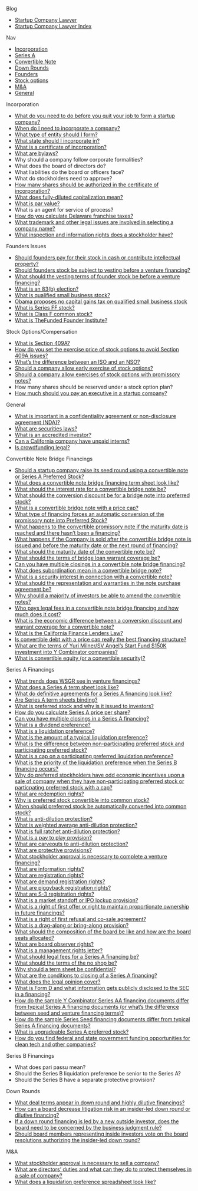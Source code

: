 Blog
*   [Startup Company Lawyer](http://www.startupcompanylawyer.com)
*   [Startup Company Lawyer Index](http://www.startupcompanylawyer.com/category/index)

Nav
*   [Incorporation](http://www.startupcompanylawyer.com/category/incorporation)
*   [Series A](http://www.startupcompanylawyer.com/category/series-a)
*   [Convertible Note](http://www.startupcompanylawyer.com/category/convertible-note-bridge-financing)
*   [Down Rounds](http://www.startupcompanylawyer.com/category/down-rounds)
*   [Founders](http://www.startupcompanylawyer.com/category/founders)
*   [Stock options](http://www.startupcompanylawyer.com/category/stock-options)
*   [M&A](http://www.startupcompanylawyer.com/category/ma)
*   [General](http://www.startupcompanylawyer.com/category/general)

Incorporation

*   [What do you need to do before you quit your job to form a startup company?](http://www.startupcompanylawyer.com/2009/01/08/what-do-you-need-to-do-before-you-quit-your-job-to-form-a-startup-company)
*   [When do I need to incorporate a company?](http://www.startupcompanylawyer.com/2009/07/20/when-do-i-need-to-incorporate-a-company)
*   [What type of entity should I form?](http://www.startupcompanylawyer.com/2009/03/12/what-type-of-entity-should-i-form)
*   [What state should I incorporate in?](http://www.startupcompanylawyer.com/2009/03/03/what-state-should-i-incorporate-in)
*   [What is a certificate of incorporation?](http://www.startupcompanylawyer.com/2009/01/25/what-is-a-certificate-of-incorporation)
*   [What are bylaws?](http://www.startupcompanylawyer.com/2009/02/15/what-are-bylaws)
*   Why should a company follow corporate formalities?
*   What does the board of directors do?
*   What liabilities do the board or officers face?
*   What do stockholders need to approve?
*   [How many shares should be authorized in the certificate of incorporation?](http://www.startupcompanylawyer.com/2008/01/25/how-many-shares-should-be-authorized-in-the-certificate-of-incorporation)
*   [What does fully-diluted capitalization mean?](http://www.startupcompanylawyer.com/2008/08/17/what-does-fully-diluted-capitalization-mean)
*   [What is par value?](http://www.startupcompanylawyer.com/2008/07/18/what-is-par-value)
*   What is an agent for service of process?
*   [How do you calculate Delaware franchise taxes?](http://www.startupcompanylawyer.com/2008/02/01/how-do-you-calculate-delaware-franchise-taxes)
*   [What trademark and other legal issues are involved in selecting a company name?](http://www.startupcompanylawyer.com/2008/03/07/what-trademark-and-other-legal-issues-are-involved-in-selecting-a-company-name)
*   [What inspection and information rights does a stockholder have?](http://www.startupcompanylawyer.com/2008/02/09/what-inspection-and-information-rights-does-a-stockholder-have)

Founders Issues

*   [Should founders pay for their stock in cash or contribute intellectual property?](http://www.startupcompanylawyer.com/2009/01/14/should-founders-pay-for-their-stock-in-cash-or-contribute-intellectual-property)
*   [Should founders stock be subject to vesting before a venture financing?](http://www.startupcompanylawyer.com/2007/07/18/should-founders-stock-be-subject-to-vesting-before-a-venture-financing)
*   [What should the vesting terms of founder stock be before a venture financing?](http://www.startupcompanylawyer.com/2007/07/19/what-should-the-vesting-terms-of-founder-stock-be-before-a-venture-financing)
*   [What is an 83(b) election?](http://www.startupcompanylawyer.com/2008/02/15/what-is-an-83b-election)
*   [What is qualified small business stock?](http://www.startupcompanylawyer.com/2008/02/25/what-is-qualified-small-business-stock)
*   [Obama proposes no capital gains tax on qualified small business stock](http://www.startupcompanylawyer.com/2009/05/13/obama-proposes-no-capital-gains-tax-on-qualified-small-business-stock)
*   [What is Series FF stock?](http://www.startupcompanylawyer.com/2007/12/22/what-is-series-ff-stock)
*   [What is Class F common stock?](http://www.startupcompanylawyer.com/2009/04/23/what-is-class-f-common-stock)
*   [What is TheFunded Founder Institute?](http://www.startupcompanylawyer.com/2009/05/04/what-is-thefunded-founder-institute)

Stock Options/Compensation

*   [What is Section 409A?](http://www.startupcompanylawyer.com/2008/01/19/what-is-section-409a)
*   [How do you set the exercise price of stock options to avoid Section 409A issues?](http://www.startupcompanylawyer.com/2009/01/01/how-do-you-set-the-exercise-price-of-stock-options-to-avoid-section-409a-issues)
*   [What&#8217;s the difference between an ISO and an NSO?](http://www.startupcompanylawyer.com/2008/03/05/whats-the-difference-between-an-iso-and-an-nso)
*   [Should a company allow early exercise of stock options?](http://www.startupcompanylawyer.com/2009/01/11/should-a-company-allow-early-exercise-of-stock-options)
*   [Should a company allow exercises of stock options with promissory notes?](http://www.startupcompanylawyer.com/2009/01/18/should-a-company-allow-option-exercises-with-promissory-notes)
*   How many shares should be reserved under a stock option plan?
*   [How much should you pay an executive in a startup company?](http://www.startupcompanylawyer.com/2009/05/01/how-much-should-you-pay-an-executive-in-a-startup-company)

General

*   [What is important in a confidentiality agreement or non-disclosure agreement (NDA)?](http://www.startupcompanylawyer.com/2008/04/27/what-is-important-in-a-confidentiality-agreement-or-non-disclosure-agreement-nda)
*   [What are securities laws?](http://www.startupcompanylawyer.com/2008/11/28/what-are-securities-laws)
*   [What is an accredited investor?](http://www.startupcompanylawyer.com/2009/04/03/what-is-an-accredited-investor)
*   [Can a California company have unpaid interns?](http://www.startupcompanylawyer.com/2010/04/15/can-a-california-company-have-unpaid-interns)
*   [Is crowdfunding legal?](http://www.startupcompanylawyer.com/2012/05/26/is-crowdfunding-legal)

Convertible Note Bridge Financings

*   [Should a startup company raise its seed round using a convertible note or Series A Preferred Stock?](http://www.startupcompanylawyer.com/2007/04/27/should-a-startup-company-raise-its-seed-round-using-a-convertible-note-or-series-a-preferred-stock)
*   [What does a convertible note bridge financing term sheet look like?](http://www.startupcompanylawyer.com/2007/04/27/what-does-a-convertible-note-bridge-financing-term-sheet-look-like)
*   [What should the interest rate for a convertible bridge note be?](http://www.startupcompanylawyer.com/2007/04/27/what-should-the-interest-rate-for-a-convertible-bridge-note-be)
*   [What should the conversion discount be for a bridge note into preferred stock?](http://www.startupcompanylawyer.com/2007/04/28/what-should-the-conversion-discount-be-for-a-bridge-note-into-preferred-stock)
*   [What is a convertible bridge note with a price cap?](http://www.startupcompanylawyer.com/2010/01/11/what-is-a-convertible-bridge-note-with-a-price-cap)
*   [What type of financing forces an automatic conversion of the promissory note into Preferred Stock?](http://www.startupcompanylawyer.com/2007/04/29/what-type-of-financing-forces-an-automatic-conversion-of-the-promissory-note-into-preferred-stock)
*   [What happens to the convertible promissory note if the maturity date is reached and there hasn&#8217;t been a financing?](http://www.startupcompanylawyer.com/2007/04/29/what-happens-to-the-convertible-promissory-note-if-the-maturity-date-is-reached-and-there-hasnt-been-a-financing)
*   [What happens if the Company is sold after the convertible bridge note is issued and before the maturity date or the next round of financing?](http://www.startupcompanylawyer.com/2007/05/01/what-happens-if-the-company-is-sold-after-the-convertible-bridge-note-is-issued-and-before-the-maturity-date-or-the-next-round-of-financing)
*   [What should the maturity date of the convertible note be?](http://www.startupcompanylawyer.com/2007/05/02/what-should-the-maturity-date-of-the-convertible-note-be)
*   [What should the terms of bridge loan warrant coverage be?](http://www.startupcompanylawyer.com/2007/05/03/what-should-the-terms-of-bridge-loan-warrant-coverage-be)
*   [Can you have multiple closings in a convertible note bridge financing?](http://www.startupcompanylawyer.com/2007/05/04/can-you-have-multiple-closings-in-a-convertible-note-bridge-financing)
*   [What does subordination mean in a convertible bridge note?](http://www.startupcompanylawyer.com/2007/05/08/what-does-subordination-mean-in-a-convertible-bridge-note)
*   [What is a security interest in connection with a convertible note?](http://www.startupcompanylawyer.com/2007/05/09/what-is-a-security-interest-in-connection-with-a-convertible-note)
*   [What should the representation and warranties in the note purchase agreement be?](http://www.startupcompanylawyer.com/2007/05/10/what-should-the-representation-and-warranties-in-the-note-purchase-agreement-be)
*   [Why should a majority of investors be able to amend the convertible notes?](http://www.startupcompanylawyer.com/2007/05/11/why-should-a-majority-of-investors-be-able-to-amend-the-convertible-notes)
*   [Who pays legal fees in a convertible note bridge financing and how much does it cost?](http://www.startupcompanylawyer.com/2007/05/13/who-pays-legal-fees-in-a-convertible-note-bridge-financing-and-how-much-does-it-cost)
*   [What is the economic difference between a conversion discount and warrant coverage for a convertible note?](http://www.startupcompanylawyer.com/2007/06/22/what-is-the-economic-difference-between-a-conversion-discount-and-warrant-coverage-for-a-convertible-note)
*   [What is the California Finance Lenders Law?](http://www.startupcompanylawyer.com/2008/06/26/what-is-the-california-finance-lenders-law)
*   [Is convertible debt with a price cap really the best financing structure?](http://www.startupcompanylawyer.com/2011/01/09/is-convertible-debt-with-a-price-cap-really-the-best-financing-structure)
*   [What are the terms of Yuri Milner/SV Angel’s Start Fund $150K investment into Y Combinator companies?](http://www.startupcompanylawyer.com/2011/01/31/what-are-the-terms-of-yuri-milnersv-angels-start-fund-150k-investment-into-y-combinator-companies)
*   [What is convertible equity (or a convertible security)?](http://www.startupcompanylawyer.com/2012/08/31/what-is-convertible-equity-or-a-convertible-security)

Series A Financings

*   [What trends does WSGR see in venture financings?](http://www.startupcompanylawyer.com/2007/06/28/what-trends-does-wsgr-see-in-venture-financings)
*   [What does a Series A term sheet look like?](http://www.startupcompanylawyer.com/2007/05/14/what-does-a-series-a-term-sheet-look-like)
*   [What do definitive agreements for a Series A financing look like?](http://www.startupcompanylawyer.com/2007/05/15/what-do-definitive-documents-for-a-series-a-financing-look-like)
*   [Are Series A term sheets binding?](http://www.startupcompanylawyer.com/2007/05/16/are-series-a-term-sheets-binding)
*   [What is preferred stock and why is it issued to investors?](http://www.startupcompanylawyer.com/2007/05/19/what-is-preferred-stock-and-why-is-it-issued-to-investors)
*   [How do you calculate Series A price per share?](http://www.startupcompanylawyer.com/2007/05/21/how-do-you-calculate-series-a-price-per-share)
*   [Can you have multiple closings in a Series A financing?](http://www.startupcompanylawyer.com/2007/05/23/can-you-have-multiple-closings-in-a-series-a-financing)
*   [What is a dividend preference?](http://www.startupcompanylawyer.com/2007/05/30/what-is-a-dividend-preference)
*   [What is a liquidation preference?](http://www.startupcompanylawyer.com/2007/06/11/what-is-a-liquidation-preference)
*   [What is the amount of a typical liquidation preference?](http://www.startupcompanylawyer.com/2007/06/12/what-is-the-amount-of-a-typical-liquidation-preference)
*   [What is the difference between non-participating preferred stock and participating preferred stock?](http://www.startupcompanylawyer.com/2007/06/15/what-is-the-difference-between-non-participating-preferred-stock-and-participating-preferred-stock)
*   [What is a cap on a participating preferred liquidation preference?](http://www.startupcompanylawyer.com/2007/06/18/what-is-a-cap-on-a-participating-preferred-liquidation-preference)
*   [What is the priority of the liquidation preference when the Series B financing occurs?](http://www.startupcompanylawyer.com/2007/06/20/what-is-the-priority-of-the-liquidation-preference-when-the-series-b-financing-occurs)
*   [Why do preferred stockholders have odd economic incentives upon a sale of company when they have non-participating preferred stock or particpating preferred stock with a cap?](http://www.startupcompanylawyer.com/2008/12/20/why-do-preferred-stockholders-have-odd-economic-incentives-upon-a-sale-of-company-when-they-have-non-participating-preferred-stock-or-particpating-preferred-stock-with-a-cap)
*   [What are redemption rights?](http://www.startupcompanylawyer.com/2007/07/11/what-are-redemption-rights)
*   [Why is preferred stock convertible into common stock?](http://www.startupcompanylawyer.com/2007/07/13/why-is-preferred-stock-convertible-into-common-stock)
*   [When should preferred stock be automatically converted into common stock?](http://www.startupcompanylawyer.com/2007/07/15/when-should-preferred-stock-be-automatically-converted-into-common-stock)
*   [What is anti-dilution protection?](http://www.startupcompanylawyer.com/2007/07/28/what-is-anti-dilution-protection)
*   [What is weighted average anti-dilution protection?](http://www.startupcompanylawyer.com/2007/08/04/what-is-weighted-average-anti-dilution-protection)
*   [What is full ratchet anti-dilution protection?](http://www.startupcompanylawyer.com/2007/08/04/what-is-full-ratchet-anti-dilution-protection)
*   [What is a pay to play provision?](http://www.startupcompanylawyer.com/2007/08/04/what-is-a-pay-to-play-provision)
*   [What are carveouts to anti-dilution protection?](http://www.startupcompanylawyer.com/2007/08/04/what-are-carveouts-to-anti-dilution-protection)
*   [What are protective provisions?](http://www.startupcompanylawyer.com/2007/08/05/what-are-protective-provisions)
*   [What stockholder approval is necessary to complete a venture financing?](http://www.startupcompanylawyer.com/2007/08/07/what-stockholder-approval-is-necessary-to-complete-a-venture-financing)
*   [What are information rights?](http://www.startupcompanylawyer.com/2007/08/10/what-are-information-rights)
*   [What are registration rights?](http://www.startupcompanylawyer.com/2007/08/11/what-are-registration-rights)
*   [What are demand registration rights?](http://www.startupcompanylawyer.com/2007/08/12/what-are-demand-registration-rights)
*   [What are piggyback registration rights?](http://www.startupcompanylawyer.com/2007/08/15/what-are-piggyback-registration-rights)
*   [What are S-3 registration rights?](http://www.startupcompanylawyer.com/2007/08/18/what-are-s-3-registration-rights)
*   [What is a market standoff or IPO lockup provision?](http://www.startupcompanylawyer.com/2007/08/25/what-is-a-market-standoff-or-ipo-lockup-provision)
*   [What is a right of first offer or right to maintain proportionate ownership in future financings?](http://www.startupcompanylawyer.com/2007/09/01/what-is-a-right-of-first-offer-or-right-to-maintain-proportionate-ownership-in-future-financings)
*   [What is a right of first refusal and co-sale agreement?](http://www.startupcompanylawyer.com/2007/09/17/what-is-a-right-of-first-refusal-and-co-sale-agreement)
*   [What is a drag-along or bring-along provision?](http://www.startupcompanylawyer.com/2007/11/07/what-is-a-drag-along-or-bring-along-provision)
*   [What should the composition of the board be like and how are the board seats allocated?](http://www.startupcompanylawyer.com/2007/11/27/what-should-the-composition-of-the-board-be-like-and-how-are-the-board-seats-allocated)
*   [What are board observer rights?](http://www.startupcompanylawyer.com/2007/12/01/what-are-board-observer-rights)
*   [What is a management rights letter?](http://www.startupcompanylawyer.com/2007/12/03/what-is-a-management-rights-letter)
*   [What should legal fees for a Series A financing be?](http://www.startupcompanylawyer.com/2007/12/08/what-should-legal-fees-in-a-series-a-financing-be)
*   [What should the terms of the no shop be?](http://www.startupcompanylawyer.com/2007/12/09/what-should-the-terms-of-the-no-shop-be)
*   [Why should a term sheet be confidential?](http://www.startupcompanylawyer.com/2007/12/13/why-should-a-term-sheet-be-confidential)
*   [What are the conditions to closing of a Series A financing?](http://www.startupcompanylawyer.com/2007/12/15/what-are-the-conditions-to-closing-of-a-series-a-financing)
*   [What does the legal opinion cover?](http://www.startupcompanylawyer.com/2008/01/12/what-does-the-legal-opinion-cover)
*   [What is Form D and what information gets publicly disclosed to the SEC in a financing?](http://www.startupcompanylawyer.com/2008/08/03/what-is-form-d-and-what-information-gets-publicly-disclosed-to-the-sec-regarding-a-financing)
*   [How do the sample Y Combinator Series AA financing documents differ from typical Series A financing documents (or what&#8217;s the difference between seed and venture financing terms)?](http://www.startupcompanylawyer.com/2008/08/23/how-do-the-sample-y-combinator-series-aa-financing-documents-differ-from-typical-series-a-financing-documents-or-whats-the-difference-between-seed-and-venture-financing-terms)
*   [How do the sample Series Seed financing documents differ from typical Series A financing documents?](http://www.startupcompanylawyer.com/2010/03/14/how-do-the-sample-series-seed-financing-documents-differ-from-typical-series-a-financing-documents)
*   [What is upgradeable Series A preferred stock?](http://www.startupcompanylawyer.com/2008/09/12/what-is-upgradeable-series-a-preferred-stock)
*   [How do you find federal and state government funding opportunities for clean tech and other companies?](http://www.startupcompanylawyer.com/2009/12/22/how-do-you-find-federal-and-state-government-funding-opportunities-for-clean-tech-and-other-companies)

Series B Financings

*   What does pari passu mean?
*   Should the Series B liquidation preference be senior to the Series A?
*   Should the Series B have a separate protective provision?

Down Rounds

*   [What deal terms appear in down round and highly dilutive financings?](http://www.startupcompanylawyer.com/2008/10/23/what-deal-terms-appear-in-down-round-and-highly-dilutive-financings)
*   [How can a board decrease litigation risk in an insider-led down round or dilutive financing?](http://www.startupcompanylawyer.com/2008/11/21/how-can-a-board-decrease-litigation-risk-in-an-insider-led-down-round-or-dilutive-financing)
*   [If a down round financing is led by a new outside investor, does the board need to be concerned by the business judgment rule?](http://www.startupcompanylawyer.com/2008/12/13/if-a-down-round-financing-is-led-by-a-new-outside-investor-does-the-board-need-to-be-concerned-about-the-business-judgment-rule)
*   [Should board members representing inside investors vote on the board resolutions authorizing the insider-led down round?](http://www.startupcompanylawyer.com/2008/12/27/should-board-members-representing-inside-investors-vote-on-the-board-resolutions-authorizing-the-insider-led-down-round)

M&A

*   [What stockholder approval is necessary to sell a company?](http://www.startupcompanylawyer.com/2007/08/09/what-stockholder-approval-is-necessary-to-sell-a-company)
*   [What are directors&#8217; duties and what can they do to protect themselves in a sale of company?](http://www.startupcompanylawyer.com/2008/05/15/what-are-directors-duties-and-what-can-they-do-to-protect-themselves-in-a-sale-of-company)
*   [What does a liquidation preference spreadsheet look like?](http://www.startupcompanylawyer.com/2008/11/17/what-does-a-liquidation-preference-spreadsheet-look-like)
		
	
